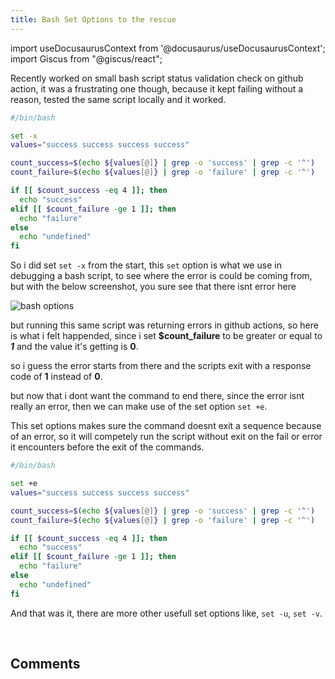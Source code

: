 ```yaml
---
title: Bash Set Options to the rescue
---
```

import useDocusaurusContext from '@docusaurus/useDocusaurusContext';
import Giscus from "@giscus/react";

Recently worked on small bash script status validation check on github action, it was a frustrating one though, because it kept failing without a reason, tested the same script locally and it worked.

```bash
#/bin/bash

set -x
values="success success success success"

count_success=$(echo ${values[@]} | grep -o 'success' | grep -c '^')
count_failure=$(echo ${values[@]} | grep -o 'failure' | grep -c '^')

if [[ $count_success -eq 4 ]]; then
  echo "success"
elif [[ $count_failure -ge 1 ]]; then
  echo "failure"
else
  echo "undefined"
fi
```

So i did set ```set -x``` from the start, this ```set``` option is what we use in debugging a bash script, to see where the error is could be coming from, but with the below screenshot, you sure see that there isnt error here

<picture>
  <source type="image/webp" srcset={`${useDocusaurusContext().siteConfig.customFields.imgurl}/bgimg/bash-options.webp`} alt="bash options"/>
  <source type="image/jpeg" srcset={`${useDocusaurusContext().siteConfig.customFields.imgurl}/bgimg/bash-options.jpg`} alt="bash options"/>
  <img src={`${useDocusaurusContext().siteConfig.customFields.imgurl}/bgimg/bash-options.jpg`} alt="bash options"/>
</picture>

but running this same script was returning errors in github actions, so here is what i felt happended, since i set **$count_failure** to be greater or equal to ***1*** and the value it's getting is **0**.

so i guess the error starts from there and the scripts exit with a response code of **1** instead of **0**.

but now that i dont want the command to end there, since the error isnt really an error, then we can make use of the set option ```set +e```.

This set options makes sure the command doesnt exit a sequence because of an error, so it will competely run the script without exit on the fail or error it encounters before the exit of the commands.

```bash
#/bin/bash

set +e
values="success success success success"

count_success=$(echo ${values[@]} | grep -o 'success' | grep -c '^')
count_failure=$(echo ${values[@]} | grep -o 'failure' | grep -c '^')

if [[ $count_success -eq 4 ]]; then
  echo "success"
elif [[ $count_failure -ge 1 ]]; then
  echo "failure"
else
  echo "undefined"
fi
```

And that was it, there are more other  usefull set options like, ```set -u```, ```set -v```.

<br/>
<h2>Comments</h2>
<Giscus
id="comments"
repo="saintmalik/blog.saintmalik.me"
repoId="MDEwOlJlcG9zaXRvcnkzOTE0MzQyOTI="
category="General"
categoryId="DIC_kwDOF1TQNM4CQ8lN"
mapping="title"
term="Comments"
reactionsEnabled="1"
emitMetadata="0"
inputPosition="top"
theme="preferred_color_scheme"
lang="en"
loading="lazy"
crossorigin="anonymous"
    />